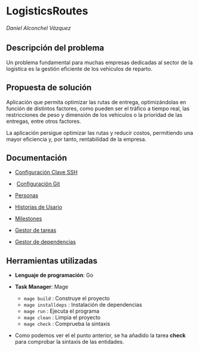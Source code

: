 # LogisticsRoutes

###### Daniel Alconchel Vázquez

## Descripción del problema

Un problema fundamental para muchas empresas dedicadas al sector de la logística es la gestión eficiente de los vehículos de reparto.

## Propuesta de solución

Aplicación que permita optimizar las rutas de entrega, optimizándolas en función de distintos factores, como pueden ser el tráfico a tiempo real, las restricciones de peso y dimensión de los vehículos o la prioridad de las entregas, entre otros factores.

La aplicación persigue optimizar las rutas y reducir costos, permitiendo una mayor eficiencia y, por tanto, rentabilidad de la empresa.

## Documentación

- [Configuración Clave SSH](https://github.com/danieeeld2/LogisticsRoutes/blob/Objetivo-0/docs/ssh-key.png)

-  [Configuración Git](https://github.com/danieeeld2/LogisticsRoutes/blob/Objetivo-0/docs/gitconfig.png)

- [Personas](docs/personas.md)

- [Historias de Usario](docs/historias.md)

- [Milestones](docs/milestones.md)

- [Gestor de tareas](docs/gestor-tareas.md)

- [Gestor de dependencias](docs/gestor-dependencias.md)

## Herramientas utilizadas

- **Lenguaje de programación**: Go

- **Task Manager**: Mage
	- `mage build` : Construye el proyecto
	- `mage installdeps` : Instalación de dependencias
	- `mage run` : Ejecuta el programa
	- `mage clean` : Limpia el proyecto
	- `mage check` : Comprueba la sintaxis
	
- Como podemos ver el el punto anterior, se ha añadido la tarea **check** para comprobar la sintaxis de las entidades.
